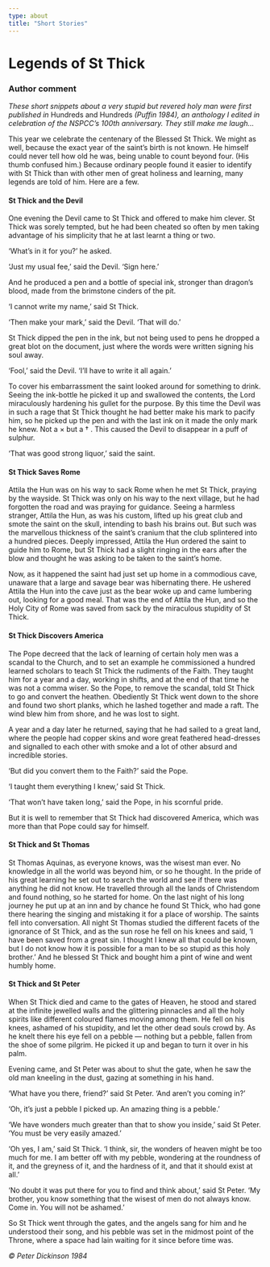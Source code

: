 ```yaml
---
type: about
title: "Short Stories"
---
```


Legends of St Thick
===================

### Author comment
_These short snippets about a very stupid but revered holy man were first published in_ Hundreds and Hundreds _(Puffin 1984), an anthology I edited in celebration of the NSPCC’s 100th anniversary. They still make me laugh…_

This year we celebrate the centenary of the Blessed St Thick. We might as well, because the exact year of the saint’s birth is not known. He himself could never tell how old he was, being unable to count beyond four. (His thumb confused him.) Because ordinary people found it easier to identify with St Thick than with other men of great holiness and learning, many legends are told of him. Here are a few.

#### St Thick and the Devil
One evening the Devil came to St Thick and offered to make him clever. St Thick was sorely tempted, but he had been cheated so often by men taking advantage of his simplicity that he at last learnt a thing or two.

‘What’s in it for you?’ he asked.

‘Just my usual fee,’ said the Devil. ‘Sign here.’

And he produced a pen and a bottle of special ink, stronger than dragon’s blood, made from the brimstone cinders of the pit.

‘I cannot write my name,’ said St Thick.

‘Then make your mark,’ said the Devil. ‘That will do.’

St Thick dipped the pen in the ink, but not being used to pens he dropped a great blot on the document, just where the words were written signing his soul away.

‘Fool,’ said the Devil. ‘I’ll have to write it all again.’

To cover his embarrassment the saint looked around for something to drink. Seeing the ink-bottle he picked it up and swallowed the contents, the Lord miraculously hardening his gullet for the purpose. By this time the Devil was in such a rage that St Thick thought he had better make his mark to pacify him, so he picked up the pen and with the last ink on it made the only mark he knew. Not a × but a † . This caused the Devil to disappear in a puff of sulphur.

‘That was good strong liquor,’ said the saint.

#### St Thick Saves Rome
Attila the Hun was on his way to sack Rome when he met St Thick, praying by the wayside. St Thick was only on his way to the next village, but he had forgotten the road and was praying for guidance. Seeing a harmless stranger, Attila the Hun, as was his custom, lifted up his great club and smote the saint on the skull, intending to bash his brains out. But such was the marvellous thickness of the saint’s cranium that the club splintered into a hundred pieces. Deeply impressed, Attila the Hun ordered the saint to guide him to Rome, but St Thick had a slight ringing in the ears after the blow and thought he was asking to be taken to the saint’s home.

Now, as it happened the saint had just set up home in a commodious cave, unaware that a large and savage bear was hibernating there. He ushered Attila the Hun into the cave just as the bear woke up and came lumbering out, looking for a good meal. That was the end of Attila the Hun, and so the Holy City of Rome was saved from sack by the miraculous stupidity of St Thick.

#### St Thick Discovers America
The Pope decreed that the lack of learning of certain holy men was a scandal to the Church, and to set an example he commissioned a hundred learned scholars to teach St Thick the rudiments of the Faith. They taught him for a year and a day, working in shifts, and at the end of that time he was not a comma wiser. So the Pope, to remove the scandal, told St Thick to go and convert the heathen. Obediently St Thick went down to the shore and found two short planks, which he lashed together and made a raft. The wind blew him from shore, and he was lost to sight.

A year and a day later he returned, saying that he had sailed to a great land, where the people had copper skins and wore great feathered head-dresses and signalled to each other with smoke and a lot of other absurd and incredible stories.

‘But did you convert them to the Faith?’ said the Pope.

‘I taught them everything I knew,’ said St Thick.

‘That won’t have taken long,’ said the Pope, in his scornful pride.

But it is well to remember that St Thick had discovered America, which was more than that Pope could say for himself.

#### St Thick and St Thomas
St Thomas Aquinas, as everyone knows, was the wisest man ever. No knowledge in all the world was beyond him, or so he thought. In the pride of his great learning he set out to search the world and see if there was anything he did not know. He travelled through all the lands of Christendom and found nothing, so he started for home. On the last night of his long journey he put up at an inn and by chance he found St Thick, who had gone there hearing the singing and mistaking it for a place of worship. The saints fell into conversation. All night St Thomas studied the different facets of the ignorance of St Thick, and as the sun rose he fell on his knees and said, ‘I have been saved from a great sin. I thought I knew all that could be known, but I do not know how it is possible for a man to be so stupid as this holy brother.’ And he blessed St Thick and bought him a pint of wine and went humbly home.

#### St Thick and St Peter
When St Thick died and came to the gates of Heaven, he stood and stared at the infinite jewelled walls and the glittering pinnacles and all the holy spirits like different coloured flames moving among them. He fell on his knees, ashamed of his stupidity, and let the other dead souls crowd by. As he knelt there his eye fell on a pebble — nothing but a pebble, fallen from the shoe of some pilgrim. He picked it up and began to turn it over in his palm.

Evening came, and St Peter was about to shut the gate, when he saw the old man kneeling in the dust, gazing at something in his hand.

‘What have you there, friend?’ said St Peter. ‘And aren’t you coming in?’

‘Oh, it’s just a pebble I picked up. An amazing thing is a pebble.’

‘We have wonders much greater than that to show you inside,’ said St Peter. ‘You must be very easily amazed.’

‘Oh yes, I am,’ said St Thick. ‘I think, sir, the wonders of heaven might be too much for me. I am better off with my pebble, wondering at the roundness of it, and the greyness of it, and the hardness of it, and that it should exist at all.’

‘No doubt it was put there for you to find and think about,’ said St Peter. ‘My brother, you know something that the wisest of men do not always know. Come in. You will not be ashamed.’

So St Thick went through the gates, and the angels sang for him and he understood their song, and his pebble was set in the midmost point of the Throne, where a space had lain waiting for it since before time was.

_© Peter Dickinson 1984_
